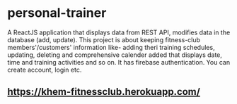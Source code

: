 # personal-trainer
A ReactJS application that displays data from REST API, modifies data in the database (add, update). This project is about keeping fitness-club members'/customers' information like- adding theri training schedules, updating, deleting and comprehensive calender added that displays date, time and training activities and so on. It has firebase authentication. You can create account, login etc.

## https://khem-fitnessclub.herokuapp.com/
